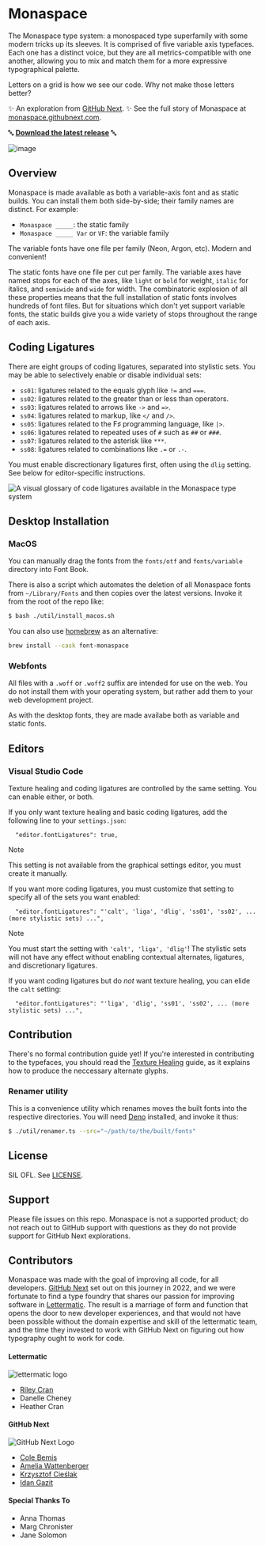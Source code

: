 # Monaspace

The Monaspace type system: a monospaced type superfamily with some modern tricks up its sleeves. It is comprised of five variable axis typefaces. Each one has a distinct voice, but they are all metrics-compatible with one another, allowing you to mix and match them for a more expressive typographical palette.

Letters on a grid is how we see our code. Why not make those letters better?

✨ An exploration from [GitHub Next](https://githubnext.com). ✨ See the full story of Monaspace at [monaspace.githubnext.com](https://monaspace.githubnext.com).

🔤 **[Download the latest release](https://github.com/githubnext/monaspace/releases/latest)** 🔤

![image](https://github.com/githubnext/monaspace/assets/22723/301020e0-f138-44af-abb1-48efa610be08)


## Overview

Monaspace is made available as both a variable-axis font and as static builds. You can install them both side-by-side; their family names are distinct. For example:

- `Monaspace _____`: the static family
- `Monaspace _____ Var` or `VF`: the variable family

The variable fonts have one file per family (Neon, Argon, etc). Modern and convenient!

The static fonts have one file per cut per family. The variable axes have named stops for each of the axes, like `light` or `bold` for weight, `italic` for italics, and `semiwide` and `wide` for width. The combinatoric explosion of all these properties means that the full installation of static fonts involves hundreds of font files. But for situations which don't yet support variable fonts, the static builds give you a wide variety of stops throughout the range of each axis.

## Coding Ligatures

There are eight groups of coding ligatures, separated into stylistic sets. You may be able to selectively enable or disable individual sets:

* `ss01`: ligatures related to the equals glyph like `!=` and `===`.
* `ss02`: ligatures related to the greater than or less than operators.
* `ss03`: ligatures related to arrows like `->` and `=>`.
* `ss04`: ligatures related to markup, like `</` and `/>`. 
* `ss05`: ligatures related to the F♯ programming language, like `|>`.
* `ss06`: ligatures related to repeated uses of `#` such as `##` or `###`.
* `ss07`: ligatures related to the asterisk like `***`.
* `ss08`: ligatures related to combinations like `.=` or `.-`.

You must enable discrectionary ligatures first, often using the `dlig` setting. See below for editor-specific instructions.

![A visual glossary of code ligatures available in the Monaspace type system](https://github.com/githubnext/monaspace/assets/22723/49b4f802-265d-414c-94c0-ec712e3c0ecc)


## Desktop Installation

### MacOS
You can manually drag the fonts from the `fonts/otf` and `fonts/variable` directory into Font Book.

There is also a script which automates the deletion of all Monaspace fonts from `~/Library/Fonts` and then copies over the latest versions. Invoke it from the root of the repo like:

```bash
$ bash ./util/install_macos.sh
```

You can also use [homebrew](https://brew.sh/) as an alternative:

```bash
brew install --cask font-monaspace
```

### Webfonts

All files with a `.woff` or `.woff2` suffix are intended for use on the web. You do not install them with your operating system, but rather add them to your web development project.

As with the desktop fonts, they are made availabe both as variable and static fonts.

## Editors

### Visual Studio Code

Texture healing and coding ligatures are controlled by the same setting. You can enable either, or both.

If you only want texture healing and basic coding ligatures, add the following line to your `settings.json`:

```
  "editor.fontLigatures": true,
```

> [!NOTE]
> This setting is not available from the graphical settings editor, you must create it manually.

If you want more coding ligatures, you must customize that setting to specify all of the sets you want enabled:

```
  "editor.fontLigatures": "'calt', 'liga', 'dlig', 'ss01', 'ss02', ... (more stylistic sets) ...",
```
> [!NOTE]
> You must start the setting with `'calt', 'liga', 'dlig'`! The stylistic sets will not have any effect without enabling contextual alternates, ligatures, and discretionary ligatures.

If you want coding ligatures but do _not_ want texture healing, you can elide the `calt` setting:

```
  "editor.fontLigatures": "'liga', 'dlig', 'ss01', 'ss02', ... (more stylistic sets) ...",
```

## Contribution

There's no formal contribution guide yet! If you're interested in contributing to the typefaces, you should read the [Texture Healing](https://github.com/githubnext/monaspace/blob/main/docs/Texture%20Healing.md) guide, as it explains how to produce the neccessary alternate glyphs.

### Renamer utility

This is a convenience utility which renames moves the built fonts into the respective directories. You will need [Deno](https://deno.land) installed, and invoke it thus:

```bash
$ ./util/renamer.ts --src="~/path/to/the/built/fonts"
```

## License

SIL OFL. See [LICENSE](https://github.com/githubnext/monaspace/blob/main/LICENSE).

## Support

Please file issues on this repo. Monaspace is not a supported product; do not reach out to GitHub support with questions as they do not provide support for GitHub Next explorations.

## Contributors

Monaspace was made with the goal of improving all code, for all developers. [GitHub Next](https://githubnext.com) set out on this journey in 2022, and we were fortunate to find a type foundry that shares our passion for improving software in [Lettermatic](https://lettermatic.com/). The result is a marriage of form and function that opens the door to new developer experiences, and that would not have been possible without the domain expertise and skill of the lettermatic team, and the time they invested to work with GitHub Next on figuring out how typography ought to work for code.


#### Lettermatic

![lettermatic logo](https://github.com/githubnext/monaspace/assets/22723/36280a3a-ed6f-45a9-8e74-44c9d005794d)

- [Riley Cran](https://github.com/rileycran)
- Danelle Cheney
- Heather Cran

#### GitHub Next

![GitHub Next Logo](https://github.com/githubnext/monaspace/assets/22723/744f8ba3-6dd7-4c67-b7e3-8e7d408d9dd9)

- [Cole Bemis](https://github.com/colebemis)
- [Amelia Wattenberger](https://github.com/wattenberger)
- [Krzysztof Cieślak](https://github.com/krzysztof-cieslak)
- [Idan Gazit](https://github.com/idan)

#### Special Thanks To
- Anna Thomas
- Marg Chronister
- Jane Solomon
